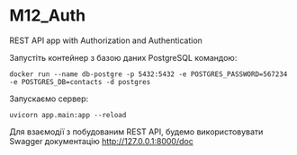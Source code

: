 # M12_Auth
 REST API  app with Authorization and Authentication


Запустіть контейнер з базою даних PostgreSQL командою:

```
docker run --name db-postgre -p 5432:5432 -e POSTGRES_PASSWORD=567234 -e POSTGRES_DB=contacts -d postgres
```

Запускаємо сервер:

```
uvicorn app.main:app --reload
```



Для взаємодії з побудованим REST API, будемо використовувати Swagger документацію http://127.0.0.1:8000/doc


